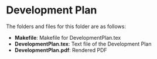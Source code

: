 # Development Plan

The folders and files for this folder are as follows:
- **Makefile**: Makefile for DevelopmentPlan.tex
- **DevelopmentPlan.tex**: Text file of the Development Plan
- **DevelopmentPlan.pdf**: Rendered PDF